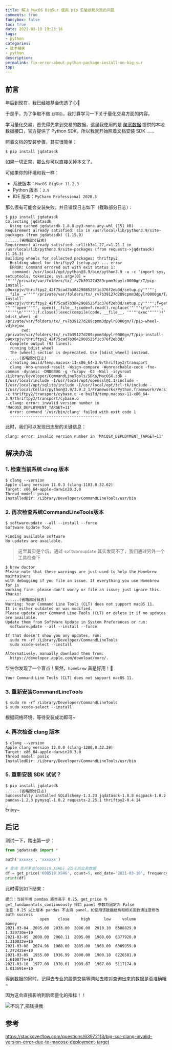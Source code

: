 ```yaml
---
title: 解决 MacOS BigSur 使用 pip 安装依赖失败的问题
comments: true
fancybox: false
toc: true
date: 2021-03-10 19:23:16
tags:
- python
categories:
- 技术相关
- python
description:
permalink: fix-error-about-python-package-install-on-big-sur
top:
---
```

## 前言

年后到现在，我已经被基金伤透了心🤕 

于是乎，为了争取不做 `韭零后`，我打算学习一下关于量化交易方面的内容。

学习量化交易，首先得先拿到交易的数据，这里我使用的是 [聚宽数据](https://www.joinquant.com/help/api/help#JQData:%E5%A6%82%E4%BD%95%E5%AE%89%E8%A3%85%E4%BD%BF%E7%94%A8JQData) 提供的本地数据接口，官方提供了 Python SDK，所以我就开始照着文档安装 SDK ……

<!--more-->

照着文档的安装步骤，其实很简单：

```shell
$ pip install jqdatasdk
```

如果一切正常，那么你可以直接关掉本文了。

可如果你的环境和我一样：

- 系统版本：`MacOS BigSur 11.2.3`
- Python 版本：`3.9`
- IDE 版本：`PyCharm Professional 2020.3`

那么很有可能会安装失败，并且错误日志如下（截取部分日志）：

```shell
$ pip install jqdatasdk                                                                               
Collecting jqdatasdk
  Using cached jqdatasdk-1.8.8-py3-none-any.whl (151 kB)
Requirement already satisfied: six in /usr/local/lib/python3.9/site-packages (from jqdatasdk) (1.15.0)
......(省略部分日志)
Requirement already satisfied: urllib3<1.27,>=1.21.1 in /usr/local/lib/python3.9/site-packages (from requests->jqdatasdk) (1.26.3)
Building wheels for collected packages: thriftpy2
  Building wheel for thriftpy2 (setup.py) ... error
  ERROR: Command errored out with exit status 1:
   command: /usr/local/opt/python@3.9/bin/python3.9 -u -c 'import sys, setuptools, tokenize; sys.argv[0] = '"'"'/private/var/folders/tx/_rv7b39127d289cpmm3dpylr0000gn/T/pip-install-p9oxcpjv/thriftpy2_42f75cad7b3842908525f1c376f2eb3d/setup.py'"'"'; __file__='"'"'/private/var/folders/tx/_rv7b39127d289cpmm3dpylr0000gn/T/pip-install-p9oxcpjv/thriftpy2_42f75cad7b3842908525f1c376f2eb3d/setup.py'"'"';f=getattr(tokenize, '"'"'open'"'"', open)(__file__);code=f.read().replace('"'"'\r\n'"'"', '"'"'\n'"'"');f.close();exec(compile(code, __file__, '"'"'exec'"'"'))' bdist_wheel -d /private/var/folders/tx/_rv7b39127d289cpmm3dpylr0000gn/T/pip-wheel-vdjkejow
       cwd: /private/var/folders/tx/_rv7b39127d289cpmm3dpylr0000gn/T/pip-install-p9oxcpjv/thriftpy2_42f75cad7b3842908525f1c376f2eb3d/
  Complete output (93 lines):
  running bdist_wheel
  The [wheel] section is deprecated. Use [bdist_wheel] instead.
......(省略部分日志)
  creating build/temp.macosx-11-x86_64-3.9/thriftpy2/transport
  clang -Wno-unused-result -Wsign-compare -Wunreachable-code -fno-common -dynamic -DNDEBUG -g -fwrapv -O3 -Wall -isysroot /Library/Developer/CommandLineTools/SDKs/MacOSX.sdk -I/usr/local/include -I/usr/local/opt/openssl@1.1/include -I/usr/local/opt/sqlite/include -I/usr/local/opt/tcl-tk/include -I/usr/local/Cellar/python@3.9/3.9.2_1/Frameworks/Python.framework/Versions/3.9/include/python3.9 -c thriftpy2/transport/cybase.c -o build/temp.macosx-11-x86_64-3.9/thriftpy2/transport/cybase.o
  clang: error: invalid version number in 'MACOSX_DEPLOYMENT_TARGET=11'
  error: command '/usr/bin/clang' failed with exit code 1
  ----------------------------------------
```

此时，我们可以发现日志里的关键信息：

```shell
clang: error: invalid version number in 'MACOSX_DEPLOYMENT_TARGET=11'
```

## 解决办法

### 1. 检查当前系统 clang 版本

```shell
$ clang --version
Apple clang version 11.0.3 (clang-1103.0.32.62)
Target: x86_64-apple-darwin20.3.0
Thread model: posix
InstalledDir: /Library/Developer/CommandLineTools/usr/bin
```

### 2. 再次检查系统CommandLineTools版本

```shell
$ softwareupdate --all --install --force
Software Update Tool

Finding available software
No updates are available.
```

> 这里其实是个坑，通过 `softwareupdate` 其实发现不了，我们通过另外一个工具检查下

```shell
$ brew doctor
Please note that these warnings are just used to help the Homebrew maintainers
with debugging if you file an issue. If everything you use Homebrew for is
working fine: please don't worry or file an issue; just ignore this. Thanks!
......(省略部分日志)
Warning: Your Command Line Tools (CLT) does not support macOS 11.
It is either outdated or was modified.
Please update your Command Line Tools (CLT) or delete it if no updates are available.
Update them from Software Update in System Preferences or run:
  softwareupdate --all --install --force

If that doesn't show you any updates, run:
  sudo rm -rf /Library/Developer/CommandLineTools
  sudo xcode-select --install

Alternatively, manually download them from:
  https://developer.apple.com/download/more/.
```

华生你发现了一个盲点！果然，`homebrew` 真是好用！:full_moon_with_face:

```shell
Your Command Line Tools (CLT) does not support macOS 11.
```

### 3. 重新安装CommandLineTools

```shell
$ sudo rm -rf /Library/Developer/CommandLineTools
$ sudo xcode-select --install
```

根据网络环境，等待安装成功即可~

### 4. 再次检查 clang 版本

```shell
$ clang --version
Apple clang version 12.0.0 (clang-1200.0.32.29)
Target: x86_64-apple-darwin20.3.0
Thread model: posix
InstalledDir: /Library/Developer/CommandLineTools/usr/bin
```

### 5. 重新安装 SDK 试试？

```shell
$ pip install jqdatasdk
......(省略部分日志)
Successfully installed SQLAlchemy-1.3.23 jqdatasdk-1.8.8 msgpack-1.0.2 pandas-1.2.3 pymysql-1.0.2 requests-2.25.1 thriftpy2-0.4.14
```

Enjoy~

## 后记

测试一下，踏出第一步：

```python
from jqdatasdk import *

auth('xxxxxx', 'xxxxxx')

# 查询 贵州茅台[600519.XSHG] 近5天的交易数据
df = get_price('600519.XSHG', count=5, end_date='2021-03-10', frequency='daily')
print(df)
```

此时得到如下结果：

```
提示：当前环境 pandas 版本高于 0.25，get_price 与 get_fundamentals_continuously 接口 panel 参数将固定为 False
注意：0.25 以上版本 pandas 不支持 panel，如使用该数据结构和相关函数请注意修改
auth success 
               open    close     high      low     volume         money
2021-03-04  2095.00  2033.00  2096.00  2010.10  6508829.0  1.329730e+10
2021-03-05  2000.00  2060.11  2095.00  1988.00  6377920.0  1.310032e+10
2021-03-08  2074.96  1960.00  2085.00  1960.00  6309959.0  1.272425e+10
2021-03-09  1955.00  1936.99  2000.00  1900.18  8226581.0  1.610077e+10
2021-03-10  1977.00  1970.01  1999.87  1967.00  5117174.0  1.013691e+10
```

得到数据的同时，记得去专业的股票交易等网站去核对查询出来的数据是否准确哦~ 

因为这会直接影响到后面量化的指标！！

![不玩了,把钱换我](https://static.xkcoding.com/emoji/20210310.png)

## 参考

https://stackoverflow.com/questions/63972113/big-sur-clang-invalid-version-error-due-to-macosx-deployment-target